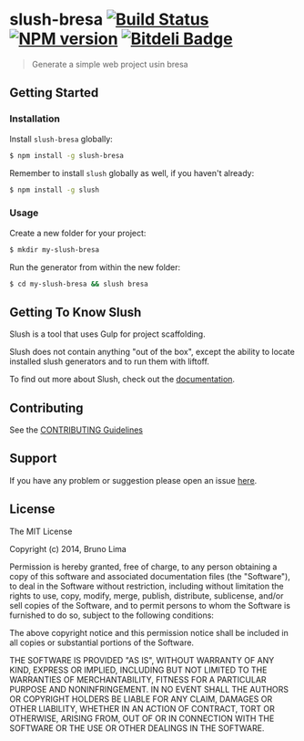 # slush-bresa [![Build Status](https://secure.travis-ci.org/brunolimawd/slush-bresa.png?branch=master)](https://travis-ci.org/brunolimawd/slush-bresa) [![NPM version](https://badge-me.herokuapp.com/api/npm/slush-bresa.png)](http://badges.enytc.com/for/npm/slush-bresa) [![Bitdeli Badge](https://d2weczhvl823v0.cloudfront.net/brunolimawd/slush-bresa/trend.png)](https://bitdeli.com/free "Bitdeli Badge")

> Generate a simple web project usin bresa


## Getting Started

### Installation

Install `slush-bresa` globally:

```bash
$ npm install -g slush-bresa
```

Remember to install `slush` globally as well, if you haven't already:

```bash
$ npm install -g slush
```

### Usage

Create a new folder for your project:

```bash
$ mkdir my-slush-bresa
```

Run the generator from within the new folder:

```bash
$ cd my-slush-bresa && slush bresa
```

## Getting To Know Slush

Slush is a tool that uses Gulp for project scaffolding.

Slush does not contain anything "out of the box", except the ability to locate installed slush generators and to run them with liftoff.

To find out more about Slush, check out the [documentation](https://github.com/klei/slush).

## Contributing

See the [CONTRIBUTING Guidelines](https://github.com/brunolimawd/slush-bresa/blob/master/CONTRIBUTING.md)

## Support
If you have any problem or suggestion please open an issue [here](https://github.com/brunolimawd/slush-bresa/issues).

## License 

The MIT License

Copyright (c) 2014, Bruno Lima

Permission is hereby granted, free of charge, to any person
obtaining a copy of this software and associated documentation
files (the "Software"), to deal in the Software without
restriction, including without limitation the rights to use,
copy, modify, merge, publish, distribute, sublicense, and/or sell
copies of the Software, and to permit persons to whom the
Software is furnished to do so, subject to the following
conditions:

The above copyright notice and this permission notice shall be
included in all copies or substantial portions of the Software.

THE SOFTWARE IS PROVIDED "AS IS", WITHOUT WARRANTY OF ANY KIND,
EXPRESS OR IMPLIED, INCLUDING BUT NOT LIMITED TO THE WARRANTIES
OF MERCHANTABILITY, FITNESS FOR A PARTICULAR PURPOSE AND
NONINFRINGEMENT. IN NO EVENT SHALL THE AUTHORS OR COPYRIGHT
HOLDERS BE LIABLE FOR ANY CLAIM, DAMAGES OR OTHER LIABILITY,
WHETHER IN AN ACTION OF CONTRACT, TORT OR OTHERWISE, ARISING
FROM, OUT OF OR IN CONNECTION WITH THE SOFTWARE OR THE USE OR
OTHER DEALINGS IN THE SOFTWARE.

